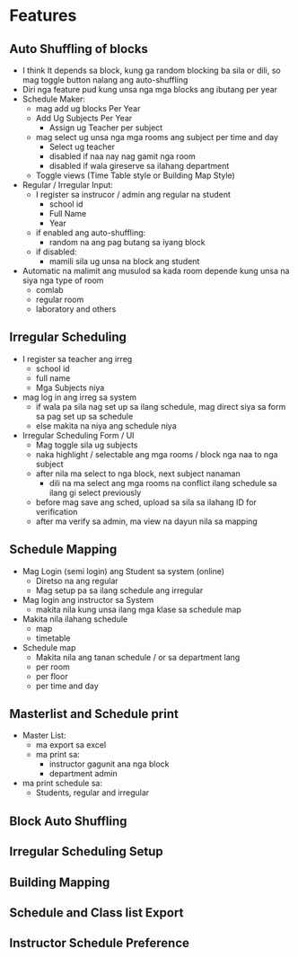 # Features
## Auto Shuffling of blocks
- I think It depends sa block, kung ga random blocking ba sila or dili, so mag toggle button nalang ang auto-shuffling
- Diri nga feature pud kung unsa nga mga blocks ang ibutang per year
- Schedule Maker:
	- mag add ug blocks Per Year
	- Add Ug Subjects Per Year
		- Assign ug Teacher per subject
	- mag select ug unsa nga mga rooms ang subject per time and day
		- Select ug teacher
		- disabled if naa nay nag gamit nga room
		- disabled if wala gireserve sa ilahang department
	- Toggle views (Time Table style or Building Map Style)
- Regular / Irregular Input:
	- I register sa instrucor / admin ang regular na student
		- school id
		- Full Name
		- Year
	- if enabled ang auto-shuffling:
		- random na ang pag butang sa iyang block
	- if disabled:
		- mamili sila ug unsa na block ang student
- Automatic na malimit ang musulod sa kada room depende kung unsa na siya nga type of room
	- comlab
	- regular room
	- laboratory and others
## Irregular Scheduling
- I register sa teacher ang irreg
	- school id
	- full name
	- Mga Subjects niya
- mag log in ang irreg sa system
	- if wala pa sila nag set up sa ilang schedule, mag direct siya sa form sa pag set up sa schedule
	- else makita na niya ang schedule niya
- Irregular Scheduling Form / UI
	- Mag toggle sila ug subjects
	- naka highlight / selectable ang mga rooms / block nga naa to nga subject
	- after nila ma select to nga block, next subject nanaman
		- dili na ma select ang mga rooms na conflict ilang schedule sa ilang gi select previously
	- before mag save ang sched, upload sa sila sa ilahang ID for verification
	- after ma verify sa admin, ma view na dayun nila sa mapping
## Schedule Mapping
- Mag Login (semi login) ang Student sa system (online)
	- Diretso na ang regular
	- Mag setup pa sa ilang schedule ang irregular
- Mag login ang instructor sa System
	- makita nila kung unsa ilang mga klase sa schedule map
- Makita nila ilahang schedule
	- map
	- timetable
- Schedule map
	- Makita nila ang tanan schedule / or sa department lang
	- per room
	- per floor
	- per time and day

## Masterlist and Schedule print
- Master List:
	- ma export sa excel
	- ma print sa:
		- instructor gagunit ana nga block
		- department admin
- ma print schedule sa:
	- Students, regular and irregular


## Block Auto Shuffling
## Irregular Scheduling Setup
## Building Mapping
## Schedule and Class list Export
## Instructor Schedule Preference